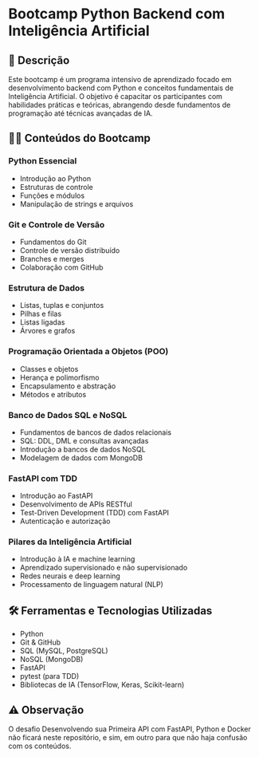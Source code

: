 # Bootcamp Python Backend com Inteligência Artificial

## 📒 Descrição

Este bootcamp é um programa intensivo de aprendizado focado em desenvolvimento backend com Python e conceitos fundamentais de Inteligência Artificial. O objetivo é capacitar os participantes com habilidades práticas e teóricas, abrangendo desde fundamentos de programação até técnicas avançadas de IA.

## 🧑‍🏫 Conteúdos do Bootcamp

### Python Essencial
- Introdução ao Python
- Estruturas de controle
- Funções e módulos
- Manipulação de strings e arquivos

### Git e Controle de Versão
- Fundamentos do Git
- Controle de versão distribuído
- Branches e merges
- Colaboração com GitHub

### Estrutura de Dados
- Listas, tuplas e conjuntos
- Pilhas e filas
- Listas ligadas
- Árvores e grafos

### Programação Orientada a Objetos (POO)
- Classes e objetos
- Herança e polimorfismo
- Encapsulamento e abstração
- Métodos e atributos

### Banco de Dados SQL e NoSQL
- Fundamentos de bancos de dados relacionais
- SQL: DDL, DML e consultas avançadas
- Introdução a bancos de dados NoSQL
- Modelagem de dados com MongoDB

### FastAPI com TDD
- Introdução ao FastAPI
- Desenvolvimento de APIs RESTful
- Test-Driven Development (TDD) com FastAPI
- Autenticação e autorização

### Pilares da Inteligência Artificial
- Introdução à IA e machine learning
- Aprendizado supervisionado e não supervisionado
- Redes neurais e deep learning
- Processamento de linguagem natural (NLP)

## 🛠️ Ferramentas e Tecnologias Utilizadas
- Python
- Git & GitHub
- SQL (MySQL, PostgreSQL)
- NoSQL (MongoDB)
- FastAPI
- pytest (para TDD)
- Bibliotecas de IA (TensorFlow, Keras, Scikit-learn)

## ⚠️ Observação
O desafio Desenvolvendo sua Primeira API com FastAPI, Python e Docker
não ficará neste repositório, e sim, em outro para que não haja confusão com os conteúdos.

